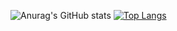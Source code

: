 
![Anurag's GitHub stats](https://github-readme-stats.vercel.app/api?username=0ndori&show_icons=true&theme=synthwave&locale=fr)
[![Top Langs](https://github-readme-stats.vercel.app/api/top-langs/?username=anuraghazra&layout=pie&locale=fr&theme=synthwave)](https://github.com/anuraghazra/github-readme-stats)

<!---
0ndori/0ndori is a ✨ special ✨ repository because its `README.md` (this file) appears on your GitHub profile.
You can click the Preview link to take a look at your changes.
--->
